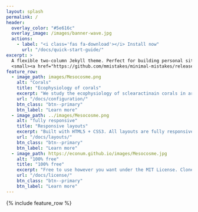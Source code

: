 ```yaml
---
layout: splash
permalink: /
header:
  overlay_color: "#5e616c"
  overlay_image: /images/banner-wave.jpg
  actions:
    - label: "<i class='fas fa-download'></i> Install now"
      url: "/docs/quick-start-guide/"
excerpt: >
  A flexible two-column Jekyll theme. Perfect for building personal sites, blogs, and portfolios.<br />
  <small><a href="https://github.com/mmistakes/minimal-mistakes/releases/tag/4.14.2">Latest release v4.14.2</a></small>
feature_row:
  - image_path: images/Mesocosme.png
    alt: "Corals"
    title: "Ecophysiology of corals"
    excerpt: "We study the ecophysiology of sclearactinain corals in artificial mesocosms."
    url: "/docs/configuration/"
    btn_class: "btn--primary"
    btn_label: "Learn more"
  - image_path: ../images/Mesocosme.png
    alt: "fully responsive"
    title: "Responsive layouts"
    excerpt: "Built with HTML5 + CSS3. All layouts are fully responsive with helpers to augment your content."
    url: "/docs/layouts/"
    btn_class: "btn--primary"
    btn_label: "Learn more"
  - image_path: https://econum.github.io/images/Mesocosme.jpg
    alt: "100% free"
    title: "100% free"
    excerpt: "Free to use however you want under the MIT License. Clone it, fork it, customize it... whatever!"
    url: "/docs/license/"
    btn_class: "btn--primary"
    btn_label: "Learn more"      
---
```


{% include feature_row %}
